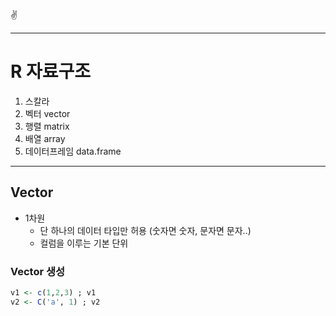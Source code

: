 :v:

---
# R 자료구조

1. 스칼라
2. 벡터
    vector
3. 행렬 
    matrix
4. 배열
    array
5. 데이터프레임
    data.frame

---
## Vector
- 1차원
    - 단 하나의 데이터 타입만 허용
    (숫자면 숫자, 문자면 문자..)
    - 컬럼을 이루는 기본 단위


### Vector 생성
```r
v1 <- c(1,2,3) ; v1
v2 <- C('a', 1) ; v2